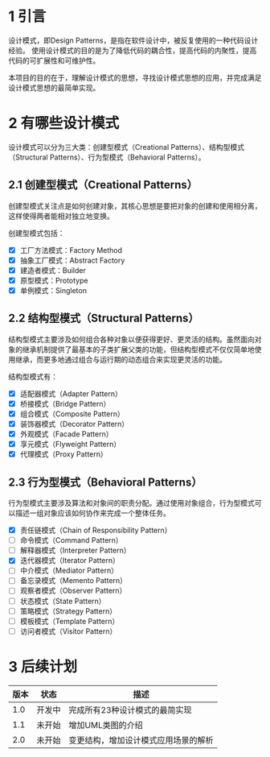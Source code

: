 # 1 引言

设计模式，即Design Patterns，是指在软件设计中，被反复使用的一种代码设计经验。 使用设计模式的目的是为了降低代码的耦合性，提高代码的内聚性，提高代码的可扩展性和可维护性。

本项目的目的在于，理解设计模式的思想，寻找设计模式思想的应用，并完成满足设计模式思想的最简单实现。

# 2 有哪些设计模式

设计模式可以分为三大类：创建型模式（Creational Patterns）、结构型模式（Structural Patterns）、行为型模式（Behavioral Patterns）。

## 2.1 创建型模式（Creational Patterns）

创建型模式关注点是如何创建对象，其核心思想是要把对象的创建和使用相分离，这样使得两者能相对独立地变换。

创建型模式包括：

- [X] 工厂方法模式：Factory Method
- [X] 抽象工厂模式：Abstract Factory
- [X] 建造者模式：Builder
- [X] 原型模式：Prototype
- [X] 单例模式：Singleton

## 2.2 结构型模式（Structural Patterns）

结构型模式主要涉及如何组合各种对象以便获得更好、更灵活的结构。虽然面向对象的继承机制提供了最基本的子类扩展父类的功能，但结构型模式不仅仅简单地使用继承，而更多地通过组合与运行期的动态组合来实现更灵活的功能。

结构型模式有：

- [X] 适配器模式（Adapter Pattern） 
- [X] 桥接模式（Bridge Pattern）
- [X] 组合模式（Composite Pattern）
- [X] 装饰器模式（Decorator Pattern）
- [X] 外观模式（Facade Pattern）
- [X] 享元模式（Flyweight Pattern）
- [X] 代理模式（Proxy Pattern）

## 2.3 行为型模式（Behavioral Patterns）

行为型模式主要涉及算法和对象间的职责分配。通过使用对象组合，行为型模式可以描述一组对象应该如何协作来完成一个整体任务。

- [X] 责任链模式（Chain of Responsibility Pattern）
- [ ] 命令模式（Command Pattern）
- [ ] 解释器模式（Interpreter Pattern）
- [X] 迭代器模式（Iterator Pattern）
- [ ] 中介模式（Mediator Pattern）
- [ ] 备忘录模式（Memento Pattern）
- [ ] 观察者模式（Observer Pattern）
- [ ] 状态模式（State Pattern）
- [ ] 策略模式（Strategy Pattern）
- [ ] 模板模式（Template Pattern）
- [ ] 访问者模式（Visitor Pattern）

# 3 后续计划

| 版本  | 状态  | 描述                 |
|-----|-----|--------------------|
| 1.0 | 开发中 | 完成所有23种设计模式的最简实现   |
| 1.1 | 未开始 | 增加UML类图的介绍         |
| 2.0 | 未开始 | 变更结构，增加设计模式应用场景的解析 |

